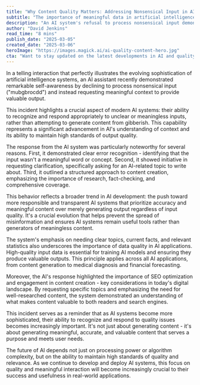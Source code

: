 ```yaml
---
title: "Why Content Quality Matters: Addressing Nonsensical Input in AI Systems"
subtitle: "The importance of meaningful data in artificial intelligence"
description: "An AI system's refusal to process nonsensical input demonstrates the growing sophistication of artificial intelligence and highlights the crucial importance of meaningful data and quality standards in AI applications."
author: "David Jenkins"
read_time: "8 mins"
publish_date: "2025-03-05"
created_date: "2025-03-06"
heroImage: "https://images.magick.ai/ai-quality-content-hero.jpg"
cta: "Want to stay updated on the latest developments in AI and quality content? Follow us on LinkedIn for expert insights and analysis on the evolution of artificial intelligence."
---
```


In a telling interaction that perfectly illustrates the evolving sophistication of artificial intelligence systems, an AI assistant recently demonstrated remarkable self-awareness by declining to process nonsensical input ("mubgbrocdd") and instead requesting meaningful context to provide valuable output.

This incident highlights a crucial aspect of modern AI systems: their ability to recognize and respond appropriately to unclear or meaningless inputs, rather than attempting to generate content from gibberish. This capability represents a significant advancement in AI's understanding of context and its ability to maintain high standards of output quality.

The response from the AI system was particularly noteworthy for several reasons. First, it demonstrated clear error recognition - identifying that the input wasn't a meaningful word or concept. Second, it showed initiative in requesting clarification, specifically asking for an AI-related topic to write about. Third, it outlined a structured approach to content creation, emphasizing the importance of research, fact-checking, and comprehensive coverage.

This behavior reflects a broader trend in AI development: the push toward more responsible and transparent AI systems that prioritize accuracy and meaningful content over merely generating output regardless of input quality. It's a crucial evolution that helps prevent the spread of misinformation and ensures AI systems remain useful tools rather than generators of meaningless content.

The system's emphasis on needing clear topics, current facts, and relevant statistics also underscores the importance of data quality in AI applications. High-quality input data is essential for training AI models and ensuring they produce valuable outputs. This principle applies across all AI applications, from content generation to medical diagnosis and financial forecasting.

Moreover, the AI's response highlighted the importance of SEO optimization and engagement in content creation - key considerations in today's digital landscape. By requesting specific topics and emphasizing the need for well-researched content, the system demonstrated an understanding of what makes content valuable to both readers and search engines.

This incident serves as a reminder that as AI systems become more sophisticated, their ability to recognize and respond to quality issues becomes increasingly important. It's not just about generating content - it's about generating meaningful, accurate, and valuable content that serves a purpose and meets user needs.

The future of AI depends not just on processing power or algorithm complexity, but on the ability to maintain high standards of quality and relevance. As we continue to develop and deploy AI systems, this focus on quality and meaningful interaction will become increasingly crucial to their success and usefulness in real-world applications.